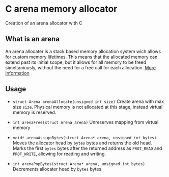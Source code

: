 # C arena memory allocator
Creation of an arena allocator with C

## What is an arena
An arena allocater is a stack based memory allocation system wich allows for custom memory lifetimes.
This means that the allocated memory can extend past its initial scope, but it allows for all memory to be
freed simeltaniously, without the need for a free call for each allocation. [More Information](https://www.cs.princeton.edu/techreports/1988/191.pdf)

## Usage
 - `struct Arena arenaAllocate(unsigned int size)`
Create arena with max size `size`. Physical memory is not allocated at this stage, instead virtual memory is reserved.

 - `int arenaFree(struct Arena arena)`
Unreserves mapping from virtual memory

 - `void* arenaAssignBytes(struct Arena* arena, unsigned int bytes)`
Moves the allocator head by `bytes` bytes and returns the old head. Marks the first `bytes` bytes after the returned address
as `PROT_READ` and `PROT_WRITE`, allowing for reading and writing.

 - `int arenaPopBytes(struct Arena* arena, unsigned int bytes)`
Decrements allocater head by `bytes` bytes.
